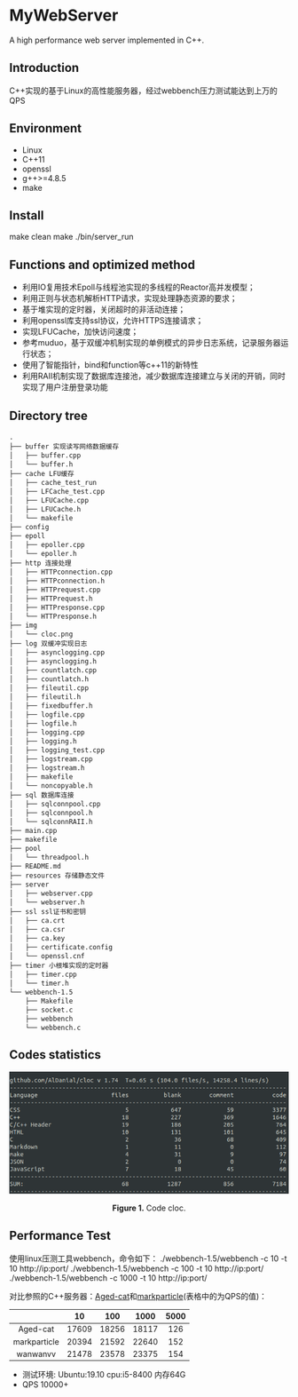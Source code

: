 # MyWebServer
A high performance web server implemented in C++.

## Introduction
C++实现的基于Linux的高性能服务器，经过webbench压力测试能达到上万的QPS

## Environment
- Linux
- C++11
- openssl
- g++>=4.8.5
- make

## Install
make clean
make
./bin/server_run

## Functions and optimized method
+ 利用IO复用技术Epoll与线程池实现的多线程的Reactor高并发模型；
+ 利用正则与状态机解析HTTP请求，实现处理静态资源的要求；
+ 基于堆实现的定时器，关闭超时的非活动连接；
+ 利用openssl库支持ssl协议，允许HTTPS连接请求；
+ 实现LFUCache，加快访问速度；
+ 参考muduo，基于双缓冲机制实现的单例模式的异步日志系统，记录服务器运行状态；
+ 使用了智能指针，bind和function等c++11的新特性
+ 利用RAII机制实现了数据库连接池，减少数据库连接建立与关闭的开销，同时实现了用户注册登录功能

## Directory tree
```
.
├── buffer 实现读写网络数据缓存
│   ├── buffer.cpp
│   └── buffer.h
├── cache LFU缓存
│   ├── cache_test_run
│   ├── LFCache_test.cpp
│   ├── LFUCache.cpp
│   ├── LFUCache.h
│   └── makefile
├── config
├── epoll
│   ├── epoller.cpp
│   └── epoller.h
├── http 连接处理
│   ├── HTTPconnection.cpp
│   ├── HTTPconnection.h
│   ├── HTTPrequest.cpp
│   ├── HTTPrequest.h
│   ├── HTTPresponse.cpp
│   └── HTTPresponse.h
├── img
│   └── cloc.png
├── log 双缓冲实现日志
│   ├── asynclogging.cpp
│   ├── asynclogging.h
│   ├── countlatch.cpp
│   ├── countlatch.h
│   ├── fileutil.cpp
│   ├── fileutil.h
│   ├── fixedbuffer.h
│   ├── logfile.cpp
│   ├── logfile.h
│   ├── logging.cpp
│   ├── logging.h
│   ├── logging_test.cpp
│   ├── logstream.cpp
│   ├── logstream.h
│   ├── makefile
│   └── noncopyable.h
├── sql 数据库连接
│   ├── sqlconnpool.cpp
│   ├── sqlconnpool.h
│   └── sqlconnRAII.h
├── main.cpp
├── makefile
├── pool
│   └── threadpool.h
├── README.md
├── resources 存储静态文件
├── server
│   ├── webserver.cpp
│   └── webserver.h
├── ssl ssl证书和密钥
│   ├── ca.crt
│   ├── ca.csr
│   ├── ca.key
│   ├── certificate.config
│   └── openssl.cnf
├── timer 小根堆实现的定时器
│   ├── timer.cpp
│   └── timer.h
└── webbench-1.5
    ├── Makefile
    ├── socket.c
    ├── webbench
    └── webbench.c

```

## Codes statistics
<p align="center">
<img src=".\img\cloc.png" height = "220" alt="" align=center />
<br><br>
<b>Figure 1.</b> Code cloc.
</p>

## Performance Test
使用linux压测工具webbench，命令如下：
./webbench-1.5/webbench -c 10 -t 10 http://ip:port/
./webbench-1.5/webbench -c 100 -t 10 http://ip:port/
./webbench-1.5/webbench -c 1000 -t 10 http://ip:port/

对比参照的C++服务器：[Aged-cat](https://github.com/Aged-cat/WebServer)和[markparticle](https://github.com/markparticle/WebServer/)(表格中的为QPS的值)：

|      |  10   |  100  | 1000  | 5000 |
| :--: | :---: | :---: | :---: | :---: | 
| Aged-cat  | 17609 | 18256 | 18117 | 126 |
| markparticle  | 20394  | 21592  | 22640  | 152 |
| wanwanvv  | 21478 | 23578 | 23375 | 154 |

* 测试环境: Ubuntu:19.10 cpu:i5-8400 内存64G 
* QPS 10000+

